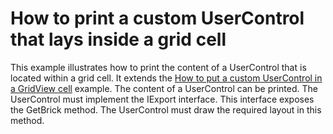 # How to print a custom UserControl that lays inside a grid cell


<p>This example illustrates how to print the content of a UserControl that is located within a grid cell. It extends the <a href="https://www.devexpress.com/Support/Center/p/E3051">How to put a custom UserControl in a GridView cell</a> example. The content of a UserControl can be printed. The UserControl must implement the IExport interface. This interface exposes the GetBrick method. The UserControl must draw the required layout in this method.</p>

<br/>


